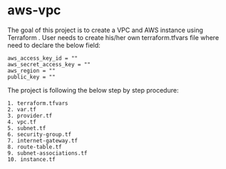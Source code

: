 # aws-vpc
The goal of this project is to create a VPC and AWS instance using Terraform .
User needs to create his/her own terraform.tfvars file where need to declare the below field:
    
    aws_access_key_id = "" 
    aws_secret_access_key = "" 
    aws_region = "" 
    public_key = ""
    
The project is following the below step by step procedure:

    1. terraform.tfvars
    2. var.tf
    3. provider.tf
    4. vpc.tf
    5. subnet.tf
    6. security-group.tf
    7. internet-gateway.tf
    8. route-table.tf
    9. subnet-associations.tf
    10. instance.tf
